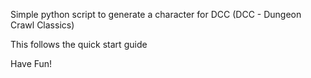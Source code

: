 Simple python script to generate a character for DCC
(DCC - Dungeon Crawl Classics)


This follows the quick start guide

Have Fun!

